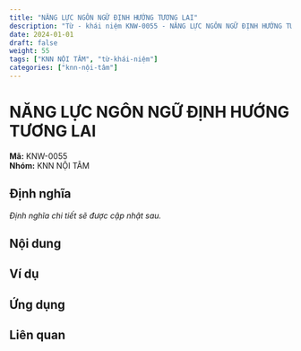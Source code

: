 ```yaml
---
title: "NĂNG LỰC NGÔN NGỮ ĐỊNH HƯỚNG TƯƠNG LAI"
description: "Từ - khái niệm KNW-0055 - NĂNG LỰC NGÔN NGỮ ĐỊNH HƯỚNG TƯƠNG LAI"
date: 2024-01-01
draft: false
weight: 55
tags: ["KNN NỘI TÂM", "từ-khái-niệm"]
categories: ["knn-nội-tâm"]
---
```


# NĂNG LỰC NGÔN NGỮ ĐỊNH HƯỚNG TƯƠNG LAI

**Mã:** KNW-0055  
**Nhóm:** KNN NỘI TÂM

## Định nghĩa

*Định nghĩa chi tiết sẽ được cập nhật sau.*

## Nội dung

<!-- Nội dung chi tiết sẽ được điền vào đây -->

## Ví dụ

<!-- Ví dụ minh họa -->

## Ứng dụng

<!-- Cách ứng dụng từ/khái niệm này trong thực tế -->

## Liên quan

<!-- Các từ/khái niệm liên quan khác -->
